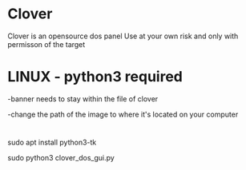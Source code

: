 # Clover
Clover is an opensource dos panel
Use at your own risk and only with permisson of the target

# LINUX - python3 required

-banner needs to stay within the file of clover

-change the path of the image to where it's located on your computer

#

sudo apt install python3-tk

sudo python3 clover_dos_gui.py
